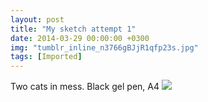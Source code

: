 ```yaml
---
layout: post
title: "My sketch attempt 1"
date: 2014-03-29 00:00:00 +0300
img: "tumblr_inline_n3766gBJjR1qfp23s.jpg"
tags: [Imported]
---
```


Two cats in mess. Black gel pen, A4 ![](/blog/assets/img/tumblr_inline_n3766gBJjR1qfp23s.jpg)
